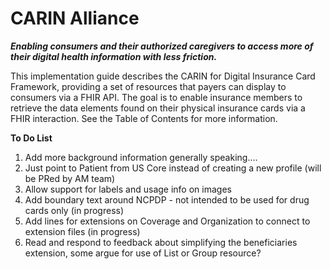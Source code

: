# CARIN Alliance
**_Enabling consumers and their authorized caregivers to access more of their digital health information with less friction._**

This implementation guide describes the CARIN for Digital Insurance Card Framework, providing a set of resources that payers can display to consumers via a FHIR API. The goal is to enable insurance members to retrieve the data elements found on their physical insurance cards via a FHIR interaction. See the Table of Contents for more information.

**To Do List**

1. Add more background information generally speaking....
3. Just point to Patient from US Core instead of creating a new profile (will be PRed by AM team)
4. Allow support for labels and usage info on images
5. Add boundary text around NCPDP - not intended to be used for drug cards only (in progress)
6. Add lines for extensions on Coverage and Organization to connect to extension files (in progress)
8. Read and respond to feedback about simplifying the beneficiaries extension, some argue for use of List or Group resource?
